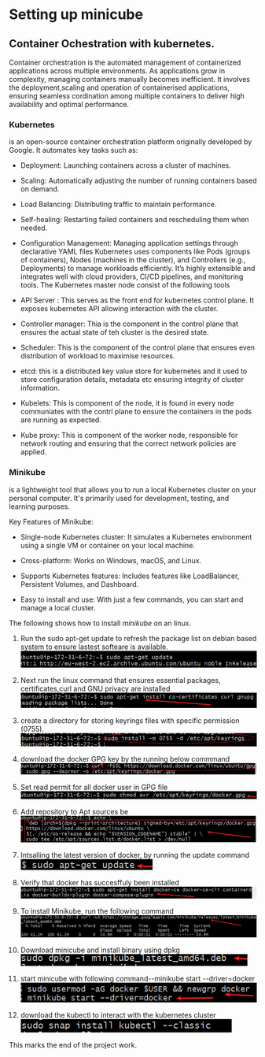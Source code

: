 # **Setting up minicube**
## Container Ochestration with kubernetes.
Container orchestration is the automated management of containerized applications across multiple environments. As applications grow in complexity, managing containers manually becomes inefficient. It involves the deployment,scaling and operation of containerised applications, ensuring seamless cordination among multiple containers to deliver high availability and optimal performance.
### Kubernetes
is an open-source container orchestration platform originally developed by Google. It automates key tasks such as:

- Deployment: Launching containers across a cluster of machines.

- Scaling: Automatically adjusting the number of running containers based on demand.

- Load Balancing: Distributing traffic to maintain performance.

- Self-healing: Restarting failed containers and rescheduling them when needed.

- Configuration Management: Managing application settings through declarative YAML files
Kubernetes uses components like Pods (groups of containers), Nodes (machines in the cluster), and Controllers (e.g., Deployments) to manage workloads efficiently. It’s highly extensible and integrates well with cloud providers, CI/CD pipelines, and monitoring tools.
The Kubernetes master node consist of the following tools
- API Server : This serves as the front end for kubernetes control plane. It exposes kubernetes API allowing interaction with the cluster.
- Controller manager: Thia is the component in the control plane that ensures the actual state of teh cluster is the desired state.
- Scheduler: This is the component of the control plane that ensures even distribution of workload to maximise resources.
- etcd: this is a distributed key value store for kubernetes and it used to store configuration details, metadata etc ensuring integrity of cluster information.
- Kubelets: This is component of the node, it is found in every node communiates with the contrl plane to ensure the containers in the pods are running as expected.
- Kube proxy: This is component of the worker node, responsible for network routing and ensuring that the correct network policies are applied.
### Minikube
is a lightweight tool that allows you to run a local Kubernetes cluster on your personal computer. It's primarily used for development, testing, and learning purposes.

Key Features of Minikube:

- Single-node Kubernetes cluster: It simulates a Kubernetes environment using a single VM or container on your local machine.

- Cross-platform: Works on Windows, macOS, and Linux.

- Supports Kubernetes features: Includes features like LoadBalancer, Persistent Volumes, and Dashboard.

- Easy to install and use: With just a few commands, you can start and manage a local cluster.

The following shows how to install *minikube* on an linux.

1. Run the sudo apt-get update
to refresh the package list on debian based system to ensure lastest softeare is available.
![apt-get update](./img/pic_1.png)

2. Next run the linux command that ensures essential packages, certificates,curl and GNU privacy are installed
![apt-get install ca-certificates curl gnupg](./img/pic_2.png)

3. create a directory for storing keyrings files with specific permission (0755).
![install -m 0755 -d /etc/apt/keyrings](./img/pic_3.png)

4. download the docker GPG key by the running below commmand
![curl -fsSL https://download.docker.com/linux/ubuntu/gpg | sudo gpg --dearmor -o /etc/apt/keyrings/docker.gpg](./img/pic_4.png)
5. Set read permit for all docker user in GPG file
![sudo chmod a+r /etc/apt/keyrings/docker.gpg](./img/pic_5.png)
6. Add repository to Apt sources be 
![add repository to Apt sources](./img/pic_6.png)
7. Intsalling the latest version of docker, by running the update command
![apt-get update](./img/pic_7.png)
8. Verify that docker has succesffuly been installed
![verify docker installation](./img/pic_8.png)
9. To install Minikube, run the following command
![install minicube](./img/pic_10.png)
10. Download minicube and install binary using dpkg
![download minicube binary and install minicube](./img/pic_11.png)

11. start minicube with following command--minikube start --driver=docker 
![start minicube](./img/pic_12.png)

12. download the kubectl to interact with the kubernetes cluster
![sudo snap install kubectl --classic](./img/pic_13.png)


This marks the end of the project work.
